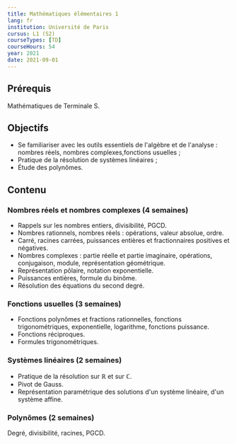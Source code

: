 ```yaml
---
title: Mathématiques élémentaires 1
lang: fr
institution: Université de Paris
cursus: L1 (S2)
courseTypes: [TD]
courseHours: 54
year: 2021
date: 2021-09-01
---
```


## Prérequis

Mathématiques de Terminale S.

## Objectifs

- Se familiariser avec les outils essentiels de l'algèbre et de l'analyse : nombres réels, nombres complexes,fonctions usuelles ;
- Pratique de la résolution de systèmes linéaires ;
- Étude des polynômes.

## Contenu

### Nombres réels et nombres complexes (4 semaines)

- Rappels sur les nombres entiers, divisibilité, PGCD.
- Nombres rationnels, nombres réels : opérations, valeur absolue, ordre.
- Carré, racines carrées, puissances entières et fractionnaires positives et négatives.
- Nombres complexes : partie réelle et partie imaginaire, opérations, conjugaison, module, représentation géométrique.
- Représentation pôlaire, notation exponentielle.
- Puissances entières, formule du binôme.
- Résolution des équations du second degré.

### Fonctions usuelles (3 semaines)

- Fonctions polynômes et fractions rationnelles, fonctions trigonométriques, exponentielle, logarithme, fonctions puissance.
- Fonctions réciproques.
- Formules trigonométriques.

### Systèmes linéaires (2 semaines)

- Pratique de la résolution sur $\mathbb{R}$ et sur $\mathbb{C}$.
- Pivot de Gauss.
- Représentation paramétrique des solutions d'un système linéaire, d'un système affine.

### Polynômes (2 semaines)

Degré, divisibilité, racines, PGCD.
